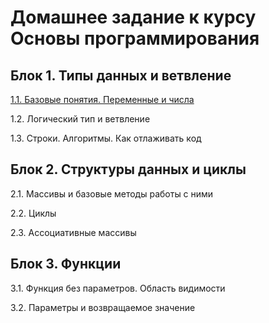 # Домашнее задание к курсу Основы программирования

## Блок 1. Типы данных и ветвление

[1.1. Базовые понятия. Переменные и числа](pb-homeworks/variables)

1.2. Логический тип и ветвление

1.3. Строки. Алгоритмы. Как отлаживать код

## Блок 2. Структуры данных и циклы

2.1. Массивы и базовые методы работы с ними

2.2. Циклы

2.3. Ассоциативные массивы

## Блок 3. Функции

3.1. Функция без параметров. Область видимости

3.2. Параметры и возвращаемое значение
